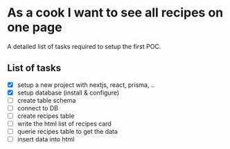 # As a cook I want to see all recipes on one page

A detailed list of tasks required to setup the first POC.

## List of tasks

- [x] setup a new project with nextjs, react, prisma, ..
- [x] setup database (install & configure)
- [ ] create table schema
- [ ] connect to DB
- [ ] create recipes table
- [ ] write the html list of recipes card
- [ ] querie recipes table to get the data
- [ ] insert data into html